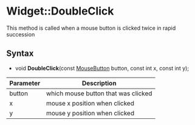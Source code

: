 # Widget::DoubleClick

This method is called when a mouse button is clicked twice in rapid succession

## Syntax

- void **DoubleClick**(const [MouseButton](Constants.md#MouseButton) button, const int x, const int y);

| Parameter | Description |
|---|---|
| button | which mouse button that was clicked |
| x  | mouse x position when clicked |
| y  | mouse y position when clicked |